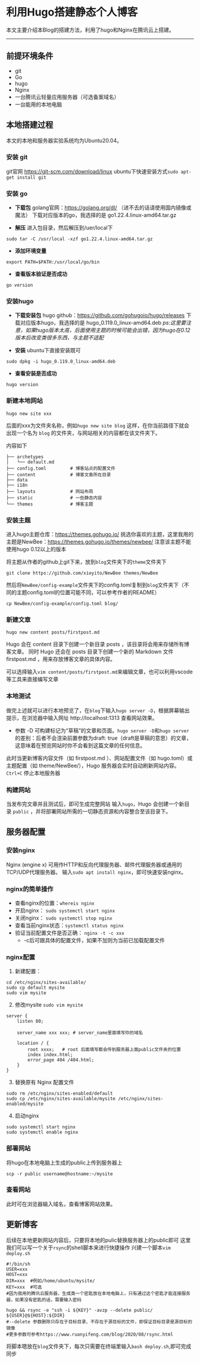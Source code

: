 # 利用Hugo搭建静态个人博客
本文主要介绍本Blog的搭建方法，利用了hugo和Nginx在腾讯云上搭建。

---

## 前提环境条件
- git
- Go
- hugo
- Nginx
- 一台腾讯云轻量应用服务器（可选备案域名）
- 一台能用的本地电脑
## 本地搭建过程
本文的本地和服务器实验系统均为Ubuntu20.04。
### 安装 git
git官网 https://git-scm.com/download/linux
ubuntu下快速安装方式`sudo apt-get install git`

### 安装 go

- **下载包**
golang官网：https://golang.org/dl/ （进不去的话请使用国内镜像或魔法）
下载对应版本的go，我选择的是 go1.22.4.linux-amd64.tar.gz

- **解压**
进入包目录，然后解压到/uer/local下
```
sudo tar -C /usr/local -xzf go1.22.4.linux-amd64.tar.gz
```

- **添加环境变量**
```
export PATH=$PATH:/usr/local/go/bin
```

- **查看版本验证是否成功**
```
go version
```

### 安装hugo
- **下载安装包**
hugo github：https://github.com/gohugoio/hugo/releases
下载对应版本hugo，我选择的是 hugo_0.119.0_linux-amd64.deb
*ps:这里要注意，如果hugo版本太高，后面使用主题的时候可能会出错，因为hugo在0.12版本后改变类很多东西，与主题不适配*

- **安装**
ubuntu下直接安装既可
```
sudo dpkg -i hugo_0.119.0_linux-amd64.deb
```

- **查看安装是否成功**
```
hugo version
```

### 新建本地网站
```
hugo new site xxx
```
后面的xxx为文件夹名称，例如```hugo new site blog```
这样，在你当前路径下就会出现一个名为 `blog` 的文件夹，与网站相关的内容都在该文件夹下。

内容如下
```
├── archetypes
│   └── default.md
├── config.toml         # 博客站点的配置文件
├── content             # 博客文章所在目录
├── data                
├── i18n
├── layouts             # 网站布局
├── static              # 一些静态内容
└── themes              # 博客主题
```

### 安装主题
进入hugo主题仓库：https://themes.gohugo.io/
挑选你喜欢的主题，这里我用的主题是NewBee：https://themes.gohugo.io/themes/newbee/
注意该主题不能使用hugo 0.12以上的版本

将主题从作者的github上git下来，放到`blog`文件夹下的`theme`文件夹下
```
git clone https://github.com/xioyito/NewBee themes/NewBee
```

然后将`NewBee/config-example`文件夹下的config.toml复制到`blog`文件夹下（不同的主题config.toml的位置可能不同，可以参考作者的README）
```
cp NewBee/config-example/config.toml blog/
```

### 新建文章
```
hugo new content posts/firstpost.md
```
Hugo 会在 content 目录下创建一个新目录 posts ，该目录将会用来存储所有博客文章。 同时 Hugo 还会在 posts 目录下创建一个新的 Markdown 文件 firstpost.md ，用来存放博客文章的具体内容。

可以选择输入`vim content/posts/firstpost.md`来编辑文章，也可以利用vscode等工具来直接编写文章

### 本地测试
做完上述就可以进行本地预览了，在`blog`下输入`hugo server -D`，根据屏幕输出提示，在浏览器中输入网址 http://localhost:1313 查看网站效果。
- 参数 -D 可构建标记为“草稿”的文章和页面。`hugo server -D`和`hugo server`的差别：后者不会渲染前置参数为draft: true（draft是草稿的意思）的文章，这意味着在预览网站时你不会看到这篇文章的任何信息。

此时当更新博客内容文件（如 firstpost.md ）、网站配置文件（如 hugo.toml）或主题配置（如 theme/NewBee/），Hugo 服务器会实时自动刷新网站内容。 `Ctrl+C` 停止本地服务器

### 构建网站
当发布完文章并且测试后，即可生成完整网站
输入`hugo`，Hugo 会创建一个新目录 `public` ，并将部署网站所需的一切静态资源和内容整合至该目录下。

## 服务器配置
### 安装nginx
Nginx (engine x) 可用作HTTP和反向代理服务器、邮件代理服务器或通用的TCP/UDP代理服务器。
输入`sudo apt install nginx`，即可快速安装nginx。

### nginx的简单操作
- 查看nginx的位置：`whereis nginx`
- 开启nginx： `sudo systemctl start nginx`
- 关闭nginx： `sudo systemctl stop nginx`
- 查看当前nginx状态：`systemctl status nginx`
- 验证当前配置文件是否正确： `nginx -t -c xxx`
  - -c后可跟具体的配置文件，如果不加则为当前已加载配置文件

### nginx配置
1. 新建配置：
```
cd /etc/nginx/sites-available/
sudo cp default mysite
sudo vim mysite
```
2. 修改mysite `sudo vim mysite`
```
server {
	listen 80;
	
	server_name xxx xxx; # server_name里面填写你的域名
	
	location / {
        root xxxx;   # root 后面填写都会传到服务器上面public文件夹的位置
        index index.html;
        error_page 404 /404.html;
	}
}
```

3. 替换原有 Nginx 配置文件
```
sudo rm /etc/nginx/sites-enabled/default
sudo cp /etc/nginx/sites-available/mysite /etc/nginx/sites-enabled/mysite
```

4. 启动nginx
```
sudo systemctl start nginx
sudo systemctl enable nginx
```

### 部署网站
将hugo在本地电脑上生成的public上传到服务器上
```
scp -r public username@hostname:~/mysite
```

### 查看网站
此时可在浏览器输入域名，查看博客网站效果。


## 更新博客
后续在本地更新网站内容后，只要将本地的pulic替换服务器上的public即可
这里我们可以写一个关于`rsync`的shell脚本来进行快捷操作
兴建一个脚本`vim deploy.sh`
```shell
#!/bin/sh
USER=xxx
HOST=xxx
DIR=xxx  #例如/home/ubuntu/mysite/
KEY=xxx  #可选
#因为我用的腾讯云服务器，生成类一个密匙放在本地电脑上，只有通过这个密匙才能连接服务器，如果没有密匙的话，需要输入密码

hugo && rsync -e "ssh -i ${KEY}" -avzp --delete public/ ${USER}@${HOST}:${DIR}
#--delete 参数删除只存在于目标目录、不存在于源目标的文件，即保证目标目录是源目标的镜像
#更多参数可参考https://www.ruanyifeng.com/blog/2020/08/rsync.html
```

将脚本嗯放在`blog`文件夹下，每次只需要在终端里输入`bash deploy.sh`,即可完成同步

